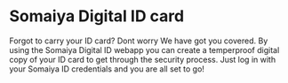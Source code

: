 # Somaiya Digital ID card

Forgot to carry your ID card? Dont worry We have got you covered. By using the Somaiya Digital ID webapp you can create a temperproof digital copy of your ID card to get through the security process. Just log in with your Somaiya ID credentials and you are all set to go!

